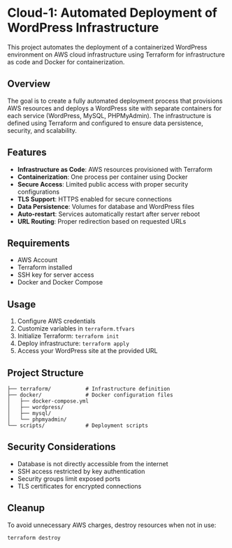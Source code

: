 # Cloud-1: Automated Deployment of WordPress Infrastructure

This project automates the deployment of a containerized WordPress environment on AWS cloud infrastructure using Terraform for infrastructure as code and Docker for containerization.

## Overview

The goal is to create a fully automated deployment process that provisions AWS resources and deploys a WordPress site with separate containers for each service (WordPress, MySQL, PHPMyAdmin). The infrastructure is defined using Terraform and configured to ensure data persistence, security, and scalability.

## Features

- **Infrastructure as Code**: AWS resources provisioned with Terraform
- **Containerization**: One process per container using Docker
- **Secure Access**: Limited public access with proper security configurations
- **TLS Support**: HTTPS enabled for secure connections
- **Data Persistence**: Volumes for database and WordPress files
- **Auto-restart**: Services automatically restart after server reboot
- **URL Routing**: Proper redirection based on requested URLs

## Requirements

- AWS Account
- Terraform installed
- SSH key for server access
- Docker and Docker Compose

## Usage

1. Configure AWS credentials
2. Customize variables in `terraform.tfvars`
3. Initialize Terraform: `terraform init`
4. Deploy infrastructure: `terraform apply`
5. Access your WordPress site at the provided URL

## Project Structure

```
├── terraform/           # Infrastructure definition
├── docker/              # Docker configuration files
│   ├── docker-compose.yml
│   ├── wordpress/
│   ├── mysql/
│   └── phpmyadmin/
└── scripts/             # Deployment scripts
```

## Security Considerations

- Database is not directly accessible from the internet
- SSH access restricted by key authentication
- Security groups limit exposed ports
- TLS certificates for encrypted connections

## Cleanup

To avoid unnecessary AWS charges, destroy resources when not in use:
```
terraform destroy
```
